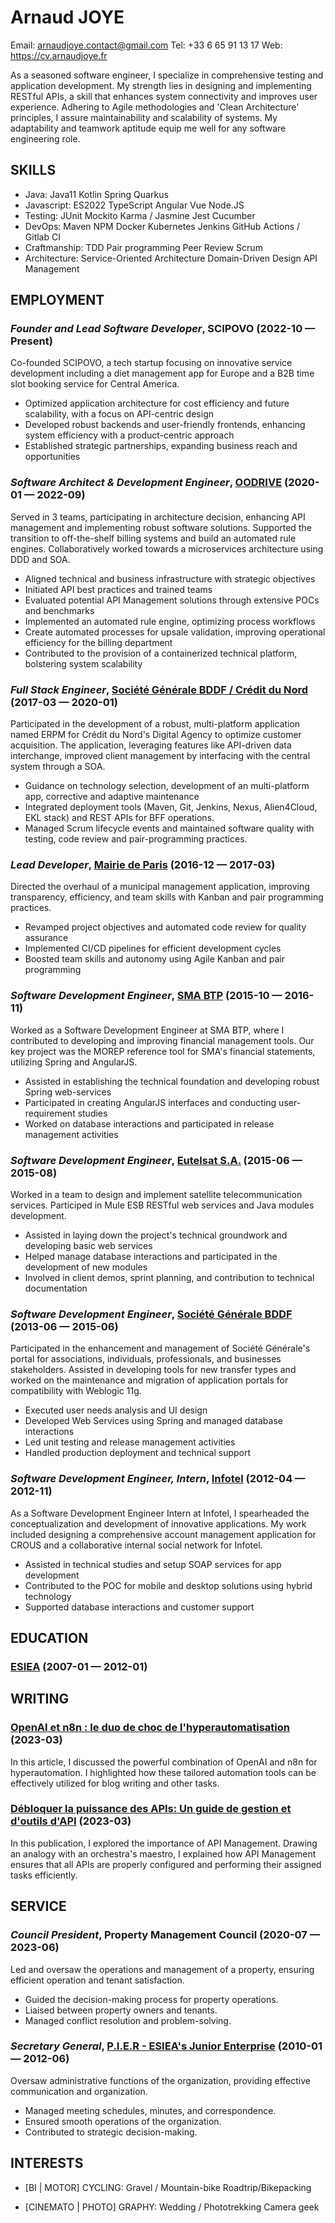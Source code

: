 Arnaud JOYE
============
Email: arnaudjoye.contact@gmail.com
Tel: +33 6 65 91 13 17
Web: https://cv.arnaudjoye.fr

As a seasoned software engineer, I specialize in comprehensive testing and application development. My strength lies in designing and implementing RESTful APIs, a skill that enhances system connectivity and improves user experience. Adhering to Agile methodologies and 'Clean Architecture' principles, I assure maintainability and scalability of systems. My adaptability and teamwork aptitude equip me well for any software engineering role.

## SKILLS

  - Java: Java11 Kotlin Spring Quarkus 
  - Javascript: ES2022 TypeScript Angular Vue Node.JS 
  - Testing: JUnit Mockito Karma / Jasmine Jest Cucumber 
  - DevOps: Maven NPM Docker Kubernetes Jenkins GitHub Actions / Gitlab CI 
  - Craftmanship: TDD Pair programming Peer Review Scrum 
  - Architecture: Service-Oriented Architecture Domain-Driven Design API Management 

## EMPLOYMENT

### *Founder and Lead Software Developer*, SCIPOVO (2022-10 — Present)

Co-founded SCIPOVO, a tech startup focusing on innovative service development including a diet management app for Europe and a B2B time slot booking service for Central America.
  - Optimized application architecture for cost efficiency and future scalability, with a focus on API-centric design
  - Developed robust backends and user-friendly frontends, enhancing system efficiency with a product-centric approach
  - Established strategic partnerships, expanding business reach and opportunities

### *Software Architect & Development Engineer*, [OODRIVE](https://www.oodrive.com) (2020-01 — 2022-09)

Served in 3 teams, participating in architecture decision, enhancing API management and implementing robust software solutions. Supported the transition to off-the-shelf billing systems and build an automated rule engines. Collaboratively worked towards a microservices architecture using DDD and SOA.
  - Aligned technical and business infrastructure with strategic objectives
  - Initiated API best practices and trained teams
  - Evaluated potential API Management solutions through extensive POCs and benchmarks
  - Implemented an automated rule engine, optimizing process workflows
  - Create automated processes for upsale validation, improving operational efficiency for the billing department
  - Contributed to the provision of a containerized technical platform, bolstering system scalability

### *Full Stack Engineer*, [Société Générale BDDF / Crédit du Nord](https://www.credit-du-nord.fr) (2017-03 — 2020-01)

Participated in the development of a robust, multi-platform application named ERPM for Crédit du Nord's Digital Agency to optimize customer acquisition. The application, leveraging features like API-driven data interchange, improved client management by interfacing with the central system through a SOA.
  - Guidance on technology selection, development of an multi-platform app, corrective and adaptive maintenance
  - Integrated deployment tools (Maven, Git, Jenkins, Nexus, Alien4Cloud, EKL stack) and REST APIs for BFF operations.
  - Managed Scrum lifecycle events and maintained software quality with testing, code review and pair-programming practices.

### *Lead Developer*, [Mairie de Paris](https://www.paris.fr) (2016-12 — 2017-03)

Directed the overhaul of a municipal management application, improving transparency, efficiency, and team skills with Kanban and pair programming practices.
  - Revamped project objectives and automated code review for quality assurance
  - Implemented CI/CD pipelines for efficient development cycles
  - Boosted team skills and autonomy using Agile Kanban and pair programming

### *Software Development Engineer*, [SMA BTP](https://www.smabtp.fr) (2015-10 — 2016-11)

Worked as a Software Development Engineer at SMA BTP, where I contributed to developing and improving financial management tools. Our key project was the MOREP reference tool for SMA's financial statements, utilizing Spring and AngularJS.
  - Assisted in establishing the technical foundation and developing robust Spring web-services
  - Participated in creating AngularJS interfaces and conducting user-requirement studies
  - Worked on database interactions and participated in release management activities

### *Software Development Engineer*, [Eutelsat S.A.](https://www.eutelsat.com) (2015-06 — 2015-08)

Worked in a team to design and implement satellite telecommunication services. Participed in Mule ESB RESTful web services and Java modules development.
  - Assisted in laying down the project's technical groundwork and developing basic web services
  - Helped manage database interactions and participated in the development of new modules
  - Involved in client demos, sprint planning, and contribution to technical documentation

### *Software Development Engineer*, [Société Générale BDDF](https://particuliers.sg.fr) (2013-06 — 2015-06)

Participated in the enhancement and management of Société Générale's portal for associations, individuals, professionals, and businesses stakeholders. Assisted in developing tools for new transfer types and worked on the maintenance and migration of application portals for compatibility with Weblogic 11g.
  - Executed user needs analysis and UI design
  - Developed Web Services using Spring and managed database interactions
  - Led unit testing and release management activities
  - Handled production deployment and technical support

### *Software Development Engineer, Intern*, [Infotel](https://infotel.com) (2012-04 — 2012-11)

As a Software Development Engineer Intern at Infotel, I spearheaded the conceptualization and development of innovative applications. My work included designing a comprehensive account management application for CROUS and a collaborative internal social network for Infotel.
  - Assisted in technical studies and setup SOAP services for app development
  - Contributed to the POC for mobile and desktop solutions using hybrid technology
  - Supported database interactions and customer support




## EDUCATION

### [ESIEA](https://www.esiea.fr) (2007-01 — 2012-01)






## WRITING

### [OpenAI et n8n : le duo de choc de l'hyperautomatisation](https://cv.arnaudjoye.fr/fr/thought/open-ai-et-n8n-le-duo-de-choc-de-l-hyperautomatisation/) (2023-03)

In this article, I discussed the powerful combination of OpenAI and n8n for hyperautomation. I highlighted how these tailored automation tools can be effectively utilized for blog writing and other tasks.

### [Débloquer la puissance des APIs: Un guide de gestion et d'outils d'API](https://cv.arnaudjoye.fr/fr/thought/api-management-gestion-d-api/) (2023-03)

In this publication, I explored the importance of API Management. Drawing an analogy with an orchestra's maestro, I explained how API Management ensures that all APIs are properly configured and performing their assigned tasks efficiently.



## SERVICE

### *Council President*, Property Management Council (2020-07 — 2023-06)

Led and oversaw the operations and management of a property, ensuring efficient operation and tenant satisfaction.
  - Guided the decision-making process for property operations.
  - Liaised between property owners and tenants.
  - Managed conflict resolution and problem-solving.

### *Secretary General*, [P.I.E.R - ESIEA's Junior Enterprise](https://www.esiea.fr) (2010-01 — 2012-06)

Oversaw administrative functions of the organization, providing effective communication and organization.
  - Managed meeting schedules, minutes, and correspondence.
  - Ensured smooth operations of the organization.
  - Contributed to strategic decision-making.





## INTERESTS

- [BI | MOTOR] CYCLING: Gravel / Mountain-bike Roadtrip/Bikepacking 

- [CINEMATO | PHOTO] GRAPHY: Wedding / Phototrekking Camera geek 


